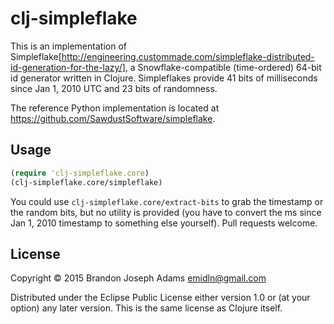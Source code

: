 # clj-simpleflake

This is an implementation of Simpleflake[http://engineering.custommade.com/simpleflake-distributed-id-generation-for-the-lazy/], a Snowflake-compatible (time-ordered) 64-bit id generator written in Clojure. Simpleflakes provide 41 bits of milliseconds since Jan 1, 2010 UTC and 23 bits of randomness.

The reference Python implementation is located at https://github.com/SawdustSoftware/simpleflake.

## Usage

```clj
(require 'clj-simpleflake.core)
(clj-simpleflake.core/simpleflake)
```

You could use ``clj-simpleflake.core/extract-bits`` to grab the timestamp or the random bits, but no utility is provided (you have to convert the ms since Jan 1, 2010 timestamp to something else yourself). Pull requests welcome.

## License

Copyright © 2015 Brandon Joseph Adams <emidln@gmail.com>

Distributed under the Eclipse Public License either version 1.0 or (at
your option) any later version. This is the same license as Clojure itself.
